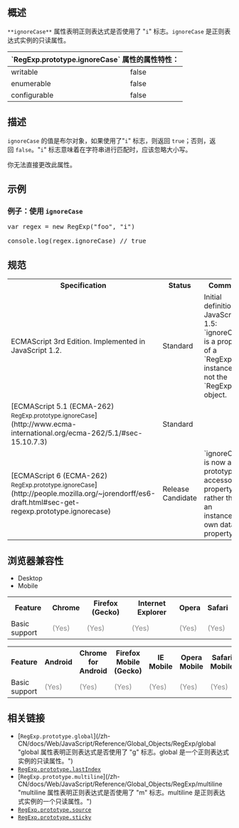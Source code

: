 ## 概述

`**ignoreCase**` 属性表明正则表达式是否使用了 "`i`" 标志。`ignoreCase` 是正则表达式实例的只读属性。

<div>

<table class="standard-table">

<thead>

<tr>

<th class="header" colspan="2">`RegExp.prototype.ignoreCase` 属性的属性特性：</th>

</tr>

</thead>

<tbody>

<tr>

<td>writable</td>

<td>false</td>

</tr>

<tr>

<td>enumerable</td>

<td>false</td>

</tr>

<tr>

<td>configurable</td>

<td>false</td>

</tr>

</tbody>

</table>

</div>

## 描述

`ignoreCase` 的值是布尔对象，如果使用了"`i`" 标志，则返回 `true`；否则，返回 `false`。"`i`" 标志意味着在字符串进行匹配时，应该忽略大小写。

你无法直接更改此属性。

## 示例

### 例子：使用 `ignoreCase`

<pre class="brush:js">var regex = new RegExp("foo", "i")

console.log(regex.ignoreCase) // true
</pre>

## 规范

<table class="standard-table">

<tbody>

<tr>

<th scope="col">Specification</th>

<th scope="col">Status</th>

<th scope="col">Comment</th>

</tr>

<tr>

<td>ECMAScript 3rd Edition. Implemented in JavaScript 1.2.</td>

<td>Standard</td>

<td>Initial definition.  
JavaScript 1.5: `ignoreCase` is a property of a `RegExp` instance, not the `RegExp` object.</td>

</tr>

<tr>

<td>[ECMAScript 5.1 (ECMA-262)  
<small lang="zh-CN">RegExp.prototype.ignoreCase</small>](http://www.ecma-international.org/ecma-262/5.1/#sec-15.10.7.3)</td>

<td><span class="spec-Standard">Standard</span></td>

<td> </td>

</tr>

<tr>

<td>[ECMAScript 6 (ECMA-262)  
<small lang="zh-CN">RegExp.prototype.ignoreCase</small>](http://people.mozilla.org/~jorendorff/es6-draft.html#sec-get-regexp.prototype.ignorecase)</td>

<td><span class="spec-RC">Release Candidate</span></td>

<td>`ignoreCase` is now a prototype accessor property rather than an instance's own data property.</td>

</tr>

</tbody>

</table>

## 浏览器兼容性

<div class="htab"><a id="AutoCompatibilityTable" name="AutoCompatibilityTable"></a>

*   <a>Desktop</a>
*   <a>Mobile</a>

</div>

<div id="compat-desktop">

<table class="compat-table">

<tbody>

<tr>

<th>Feature</th>

<th>Chrome</th>

<th>Firefox (Gecko)</th>

<th>Internet Explorer</th>

<th>Opera</th>

<th>Safari</th>

</tr>

<tr>

<td>Basic support</td>

<td><span style="color: #888;" title="Please update this with the earliest version of support.">(Yes)</span></td>

<td><span style="color: #888;" title="Please update this with the earliest version of support.">(Yes)</span></td>

<td><span style="color: #888;" title="Please update this with the earliest version of support.">(Yes)</span></td>

<td><span style="color: #888;" title="Please update this with the earliest version of support.">(Yes)</span></td>

<td><span style="color: #888;" title="Please update this with the earliest version of support.">(Yes)</span></td>

</tr>

</tbody>

</table>

</div>

<div id="compat-mobile">

<table class="compat-table">

<tbody>

<tr>

<th>Feature</th>

<th>Android</th>

<th>Chrome for Android</th>

<th>Firefox Mobile (Gecko)</th>

<th>IE Mobile</th>

<th>Opera Mobile</th>

<th>Safari Mobile</th>

</tr>

<tr>

<td>Basic support</td>

<td><span style="color: #888;" title="Please update this with the earliest version of support.">(Yes)</span></td>

<td><span style="color: #888;" title="Please update this with the earliest version of support.">(Yes)</span></td>

<td><span style="color: #888;" title="Please update this with the earliest version of support.">(Yes)</span></td>

<td><span style="color: #888;" title="Please update this with the earliest version of support.">(Yes)</span></td>

<td><span style="color: #888;" title="Please update this with the earliest version of support.">(Yes)</span></td>

<td><span style="color: #888;" title="Please update this with the earliest version of support.">(Yes)</span></td>

</tr>

</tbody>

</table>

</div>

## 相关链接

*   [`RegExp.prototype.global`](/zh-CN/docs/Web/JavaScript/Reference/Global_Objects/RegExp/global "global 属性表明正则表达式是否使用了 "g" 标志。global 是一个正则表达式实例的只读属性。")
*   [`RegExp.prototype.lastIndex`](/zh-CN/docs/Web/JavaScript/Reference/Global_Objects/RegExp/lastIndex "lastIndex 是正则表达式的一个可读可写的整型属性，用来指定下一次匹配的起始索引。")
*   [`RegExp.prototype.multiline`](/zh-CN/docs/Web/JavaScript/Reference/Global_Objects/RegExp/multiline "multiline 属性表明正则表达式是否使用了 "m" 标志。multiline 是正则表达式实例的一个只读属性。")
*   [`RegExp.prototype.source`](/zh-CN/docs/Web/JavaScript/Reference/Global_Objects/RegExp/source "source 属性返回一个值为当前正则表达式对象的模式文本的字符串，该字符串不会包含正则字面量两边的斜杠以及任何的标志字符。")
*   [`RegExp.prototype.sticky`](/zh-CN/docs/Web/JavaScript/Reference/Global_Objects/RegExp/sticky "此页面仍未被本地化, 期待您的翻译!")